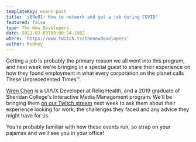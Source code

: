 ```yaml
---
templateKey: event-post
title: 's04e01: How to network and get a job during COVID'
featured: false
type: The New Developers
date: 2021-02-03T00:00:24.108Z
where: 'https://www.twitch.tv/thenewdevelopers'
author: Rodney
---
```

Getting a job is probably the primary reason we all went into this program, and next week we're bringing in a special guest to share their experience on how they found employment in what every corporation on the planet calls These Unprecedented Times™️.

[Wren Chen](https://twitter.com/wrenzchen) is a UI/UX Developer at Reliq Health, and a 2019 graduate of Sheridan College's Interactive Media Management program. We'll be bringing them [on our Twitch stream](https://www.twitch.tv/thenewdevelopers) next week to ask them about their experience looking for work, the challenges they faced and any advice they might have for us. 

You’re probably familiar with how these events run, so strap on your pajamas and we’ll see you in your office!
